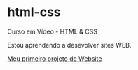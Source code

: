 # html-css
Curso em Vídeo - HTML & CSS

Estou aprendendo a desevolver sites WEB.

<a href="https://arseniomendes.github.io/html-css/Projeto%20Site%20FSNutri/CodWEB/">Meu primeiro projeto de Website</a>